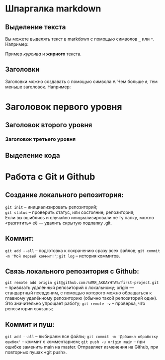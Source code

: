 # Шпаргалка markdown

## Выделение текста

Вы можете выделять текст в markdown с помощью символов `_` или `*`. Например:

Пример _курсива_ и **жирного** текста.

## Заголовки

Заголовки можно создавать с помощью символа `#`. Чем больше `#`, тем меньше заголовок. Например:

# Заголовок первого уровня
## Заголовок второго уровня
### Заголовок третьего уровня

## Выделение кода

# Работа с Git и Github

## Создание локального репозитория:
```git init``` – инициализировать репозиторий;  
```git status``` – проверить статус, или состояние, репозитория;  
Если вы ошиблись и случайно инициализировали не ту папку, можно «разгитить» её — удалить скрытую подпапку .git.  

## Коммит:
```git add --all``` – подготовка к сохранению сразу всех файлов;
```git commit -m 'Мой первый коммит!'```;
```git log``` – история коммитов.

## Связь локального репозитория с Github:
```git remote add origin git@github.com:%ИМЯ_АККАУНТА%/first-project.git``` – привязать удалённый репозиторий к локальному;
origin — стандартный псевдоним, с помощью которого можно обращаться к главному удалённому репозиторию (обычно такой репозиторий один). Это значительно упрощает работу;
```git remote -v``` – проверка, что репозитории связаны;

## Коммит и пуш:
```git add --all``` – выбираем все файлы;
```git commit -m 'Добавил обработку ошибок'``` – коммит с комментарием;
```git push -u origin main``` – при ошибке заменить main на master. Отправляет изменения на Github, при повторных пушах «git push».
